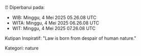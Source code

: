 ⏰ Diperbarui pada:
- WIB: Minggu, 4 Mei 2025 05.26.08 UTC
- WITA: Minggu, 4 Mei 2025 06.26.08 UTC
- WIT: Minggu, 4 Mei 2025 07.26.08 UTC

Kutipan Inspiratif:
"Law is born from despair of human nature."


Kategori: nature

